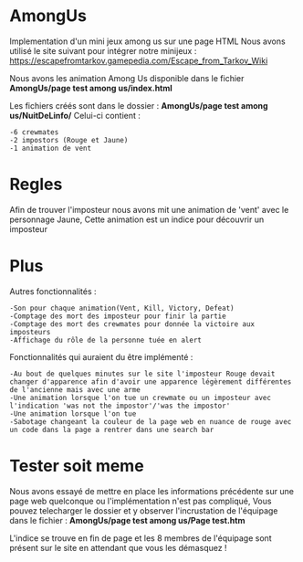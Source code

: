 # AmongUs
Implementation d'un mini jeux among us sur une page HTML
Nous avons utilisé le site suivant pour intégrer notre minijeux : https://escapefromtarkov.gamepedia.com/Escape_from_Tarkov_Wiki 

Nous avons les animation Among Us disponible dans le fichier  **AmongUs/page test among us/index.html**

Les fichiers créés sont dans le dossier : **AmongUs/page test among us/NuitDeLinfo/**
Celui-ci contient :

	-6 crewmates
	-2 impostors (Rouge et Jaune)
	-1 animation de vent

# Regles

Afin de trouver l'imposteur nous avons mit une animation de 'vent' avec le personnage Jaune,
Cette animation est un indice pour découvrir un imposteur

# Plus
Autres fonctionnalités :

	-Son pour chaque animation(Vent, Kill, Victory, Defeat)
	-Comptage des mort des imposteur pour finir la partie
	-Comptage des mort des crewmates pour donnée la victoire aux imposteurs
	-Affichage du rôle de la personne tuée en alert

Fonctionnalités qui auraient du être implémenté :

	-Au bout de quelques minutes sur le site l'imposteur Rouge devait changer d'apparence afin d'avoir une apparence légèrement différentes de l'ancienne mais avec une arme
	-Une animation lorsque l'on tue un crewmate ou un imposteur avec l'indication 'was not the impostor'/'was the impostor'
	-Une animation lorsque l'on tue
	-Sabotage changeant la couleur de la page web en nuance de rouge avec un code dans la page a rentrer dans une search bar

# Tester soit meme 

Nous avons essayé de mettre en place les informations précédente sur une page web quelconque ou l'implémentation n'est pas compliqué, 
Vous pouvez telecharger le dossier et y observer l'incrustation de l'équipage dans le fichier : **AmongUs/page test among us/Page test.htm**

L'indice se trouve en fin de page et les 8 membres de l'équipage sont présent sur le site en attendant que vous les démasquez !
